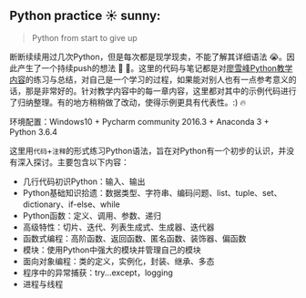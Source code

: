 ## Python practice :sunny: sunny:
> Python from start to give up

断断续续用过几次Python，但是每次都是现学现卖，不能了解其详细语法 :sob:。因此产生了一个持续push的想法 :muscle: :muscle:。这里的代码与笔记都是对[廖雪峰Python教学内容](https://www.liaoxuefeng.com/wiki/1016959663602400)的练习与总结，对自己是一个学习的过程，如果能对别人也有一点参考意义的话，那是非常好的。针对教学内容中的每一章内容，这里都对其中的示例代码进行了归纳整理。有的地方稍稍做了改动，使得示例更具有代表性。:) :fire:

环境配置：Windows10 + Pycharm community 2016.3 + Anaconda 3 + Python 3.6.4

这里用`代码`+`注释`的形式练习Python语法，旨在对Python有一个初步的认识，并没有深入探讨。主要包含以下内容：

- 几行代码初识Python：输入、输出
- Python基础知识拾遗：数据类型、字符串、编码问题、list、tuple、set、dictionary、if-else、while
- Python函数：定义、调用、参数、递归
- 高级特性：切片、迭代、列表生成式、生成器、迭代器
- 函数式编程：高阶函数、返回函数、匿名函数、装饰器、偏函数
- 模块：使用Python中强大的模块并管理自己的模块
- 面向对象编程：类的定义，实例化，封装、继承、多态
- 程序中的异常捕获：try...except，logging
- 进程与线程

